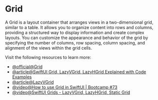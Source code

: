 # Grid

A Grid is a layout container that arranges views in a two-dimensional grid, similar to a table. It allows you to organize content into rows and columns, providing a structured way to display information and create complex layouts. You can customize the appearance and behavior of the grid by specifying the number of columns, row spacing, column spacing, and alignment of the views within the grid cells.

Visit the following resources to learn more:

- [@official@Grid](https://developer.apple.com/documentation/swiftui/grid)
- [@article@SwiftUI Grid, LazyVGrid, LazyHGrid Explained with Code Examples](https://www.avanderlee.com/swiftui/grid-lazyvgrid-lazyhgrid-gridviews/)
- [@article@LazyVGrid](https://www.swiftuifieldguide.com/layout/lazyvgrid/)
- [@video@How to use Grid in SwiftUI | Bootcamp #73](https://www.youtube.com/watch?v=LnPMsG0sV50)
- [@video@SwiftUI Grids - LazyVGrid, LazyHGrid, Static Grid](https://www.youtube.com/watch?v=vfUalXtwth0)